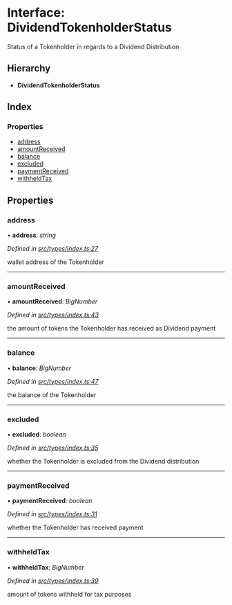 # Interface: DividendTokenholderStatus

Status of a Tokenholder in regards to a Dividend Distribution

## Hierarchy

* **DividendTokenholderStatus**

## Index

### Properties

* [address](_types_index_.dividendtokenholderstatus.md#address)
* [amountReceived](_types_index_.dividendtokenholderstatus.md#amountreceived)
* [balance](_types_index_.dividendtokenholderstatus.md#balance)
* [excluded](_types_index_.dividendtokenholderstatus.md#excluded)
* [paymentReceived](_types_index_.dividendtokenholderstatus.md#paymentreceived)
* [withheldTax](_types_index_.dividendtokenholderstatus.md#withheldtax)

## Properties

###  address

• **address**: *string*

*Defined in [src/types/index.ts:27](https://github.com/PolymathNetwork/polymath-sdk/blob/45453ad/src/types/index.ts#L27)*

wallet address of the Tokenholder

___

###  amountReceived

• **amountReceived**: *BigNumber*

*Defined in [src/types/index.ts:43](https://github.com/PolymathNetwork/polymath-sdk/blob/45453ad/src/types/index.ts#L43)*

the amount of tokens the Tokenholder has received as Dividend payment

___

###  balance

• **balance**: *BigNumber*

*Defined in [src/types/index.ts:47](https://github.com/PolymathNetwork/polymath-sdk/blob/45453ad/src/types/index.ts#L47)*

the balance of the Tokenholder

___

###  excluded

• **excluded**: *boolean*

*Defined in [src/types/index.ts:35](https://github.com/PolymathNetwork/polymath-sdk/blob/45453ad/src/types/index.ts#L35)*

whether the Tokenholder is excluded from the Dividend distribution

___

###  paymentReceived

• **paymentReceived**: *boolean*

*Defined in [src/types/index.ts:31](https://github.com/PolymathNetwork/polymath-sdk/blob/45453ad/src/types/index.ts#L31)*

whether the Tokenholder has received payment

___

###  withheldTax

• **withheldTax**: *BigNumber*

*Defined in [src/types/index.ts:39](https://github.com/PolymathNetwork/polymath-sdk/blob/45453ad/src/types/index.ts#L39)*

amount of tokens withheld for tax purposes
